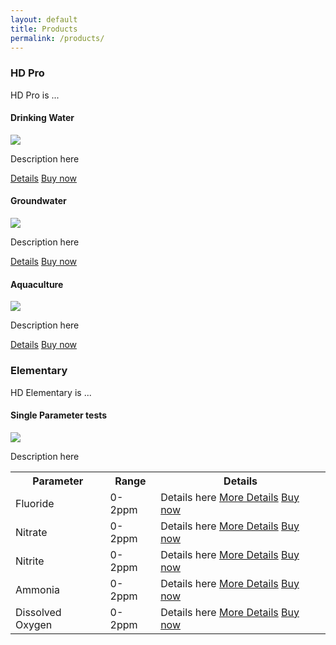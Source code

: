 ```yaml
---
layout: default
title: Products
permalink: /products/
---
```


### HD Pro
HD Pro is ...
<div class="row">
<div class="col-md-4">
<h4>Drinking Water</h4>
<img src="https://loremflickr.com/320/240" />
<p>Description here</p>
<a class="btn btn-primary" href="{{ site.baseurl }}products/drinking_water">Details</a>
<a class="btn btn-primary" href="{{ site.baseurl }}products/drinking_water">Buy now</a>
</div>
<div class="col-md-4">
<h4>Groundwater</h4>
<img src="https://loremflickr.com/320/240" />
<p>Description here</p>
<a class="btn btn-primary" href="{{ site.baseurl }}products/drinking_water">Details</a>
<a class="btn btn-primary" href="{{ site.baseurl }}products/drinking_water">Buy now</a>
</div>
<div class="col-md-4">
<h4>Aquaculture</h4>
<img src="https://loremflickr.com/320/240" />
<p>Description here</p>
<a class="btn btn-primary" href="{{ site.baseurl }}products/drinking_water">Details</a>
<a class="btn btn-primary" href="{{ site.baseurl }}products/drinking_water">Buy now</a>
</div>
</div>

### Elementary
HD Elementary is ...
<div>
<h4>Single Parameter tests</h4>
<img src="https://loremflickr.com/320/240" />
<p>Description here</p>
<table>
<tr>
    <th>Parameter</th>
    <th>Range</th>
    <th>Details</th>
</tr>
<tr>
    <td>Fluoride</td>
    <td>0-2ppm</td>
    <td>Details here <a class="btn btn-primary" href="{{ site.baseurl }}products/drinking_water">More Details</a>
<a class="btn btn-primary" href="{{ site.baseurl }}products/drinking_water">Buy now</a></td>
</tr>
<tr>
    <td>Nitrate</td>
    <td>0-2ppm</td>
    <td>Details here <a class="btn btn-primary" href="{{ site.baseurl }}products/drinking_water">More Details</a>
<a class="btn btn-primary" href="{{ site.baseurl }}products/drinking_water">Buy now</a></td>
</tr>
<tr>
    <td>Nitrite</td>
    <td>0-2ppm</td>
    <td>Details here <a class="btn btn-primary" href="{{ site.baseurl }}products/drinking_water">More Details</a>
<a class="btn btn-primary" href="{{ site.baseurl }}products/drinking_water">Buy now</a></td>
</tr>
<tr>
    <td>Ammonia</td>
    <td>0-2ppm</td>
    <td>Details here <a class="btn btn-primary" href="{{ site.baseurl }}products/drinking_water">More Details</a>
<a class="btn btn-primary" href="{{ site.baseurl }}products/drinking_water">Buy now</a></td>
</tr>
<tr>
    <td>Dissolved Oxygen</td>
    <td>0-2ppm</td>
    <td>Details here <a class="btn btn-primary" href="{{ site.baseurl }}products/drinking_water">More Details</a>
<a class="btn btn-primary" href="{{ site.baseurl }}products/drinking_water">Buy now</a></td>
</tr>
</table>

</div>
